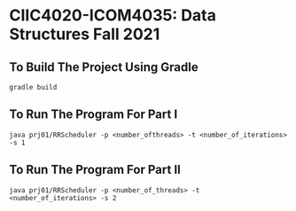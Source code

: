# CIIC4020-ICOM4035: Data Structures Fall 2021
## To Build The Project Using Gradle
```gradle build```

## To Run The Program For Part I
```java prj01/RRScheduler -p <number_ofthreads> -t <number_of_iterations> -s 1```

## To Run The Program For Part II
```java prj01/RRScheduler -p <number_of_threads> -t <number_of_iterations> -s 2```
